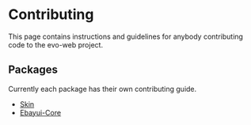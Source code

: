 # Contributing

This page contains instructions and guidelines for anybody contributing code to the evo-web project.

## Packages
Currently each package has their own contributing guide.

-   [Skin](./packages/skin/CONTRIBUTING.md)
-   [Ebayui-Core](./packages/ebayui-core/CONTRIBUTING.md)
